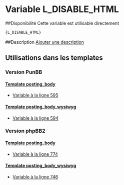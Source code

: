 # Variable L_DISABLE_HTML

##Disponibilité
Cette variable est utilisable directement

```html
{L_DISABLE_HTML}
```

##Description
[Ajouter une description](https://fa-tvars.appspot.com/var/L_DISABLE_HTML)

## Utilisations dans les templates

### Version PunBB

#### [Template posting_body](punbb/posting_body.md#readme)
* [Variable &agrave; la ligne 595](../punbb/posting_body.tpl#L595)

#### [Template posting_body_wysiwyg](punbb/posting_body_wysiwyg.md#readme)
* [Variable &agrave; la ligne 594](../punbb/posting_body_wysiwyg.tpl#L594)

### Version phpBB2

#### [Template posting_body](subsilver/posting_body.md#readme)
* [Variable &agrave; la ligne 774](../subsilver/posting_body.tpl#L774)

#### [Template posting_body_wysiwyg](subsilver/posting_body_wysiwyg.md#readme)
* [Variable &agrave; la ligne 746](../subsilver/posting_body_wysiwyg.tpl#L746)